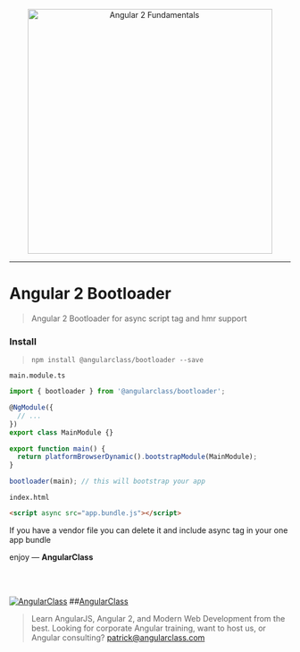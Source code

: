 <p align="center">
  <a href="http://courses.angularclass.com/courses/angular-2-fundamentals" target="_blank">
    <img width="438" alt="Angular 2 Fundamentals" src="https://cloud.githubusercontent.com/assets/1016365/17200649/085798c6-543c-11e6-8ad0-2484f0641624.png">
  </a>
</p>

---

# Angular 2 Bootloader
> Angular 2 Bootloader for async script tag and hmr support

### Install
> `npm install @angularclass/bootloader --save`


`main.module.ts`
```typescript
import { bootloader } from '@angularclass/bootloader';

@NgModule({
  // ...
})
export class MainModule {}

export function main() {
  return platformBrowserDynamic().bootstrapModule(MainModule);
}

bootloader(main); // this will bootstrap your app
```
`index.html`
```html
<script async src="app.bundle.js"></script>
```

If you have a vendor file you can delete it and include async tag in your one app bundle

enjoy — **AngularClass**

<br><br>

[![AngularClass](https://cloud.githubusercontent.com/assets/1016365/9863770/cb0620fc-5af7-11e5-89df-d4b0b2cdfc43.png  "Angular Class")](https://angularclass.com)
##[AngularClass](https://angularclass.com)
> Learn AngularJS, Angular 2, and Modern Web Development from the best.
> Looking for corporate Angular training, want to host us, or Angular consulting? patrick@angularclass.com
